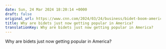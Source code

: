 ```yaml
---
date: Sun, 24 Mar 2024 18:20:14 +0000
draft: false
original_url: https://www.cnn.com/2024/03/24/business/bidet-boom-america-toilets/index.html
title: Why are bidets just now getting popular in America?
translationKey: Why are bidets just now getting popular in America?
---
```


Why are bidets just now getting popular in America?